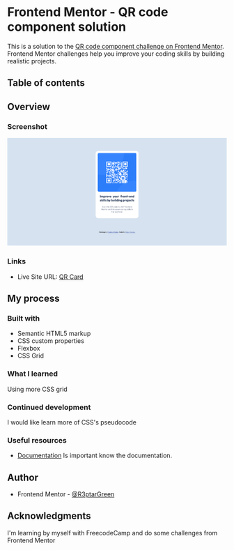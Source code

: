 # Frontend Mentor - QR code component solution

This is a solution to the [QR code component challenge on Frontend Mentor](https://www.frontendmentor.io/challenges/qr-code-component-iux_sIO_H). Frontend Mentor challenges help you improve your coding skills by building realistic projects. 

## Table of contents

## Overview

### Screenshot

![](./images/Screenshot%20QR%20Card.png)

### Links

- Live Site URL: [QR Card](https://dreamy-jalebi-885d4c.netlify.app/)

## My process

### Built with

- Semantic HTML5 markup
- CSS custom properties
- Flexbox
- CSS Grid

### What I learned

Using more CSS grid

### Continued development

I would like learn more of CSS's pseudocode

### Useful resources

- [Documentation](https://developer.mozilla.org/es/) Is important know the documentation.

## Author

- Frontend Mentor - [@R3ptarGreen](https://www.frontendmentor.io/profile/yourusername)

## Acknowledgments

I'm learning by myself with FreecodeCamp and do some challenges from Frontend Mentor

